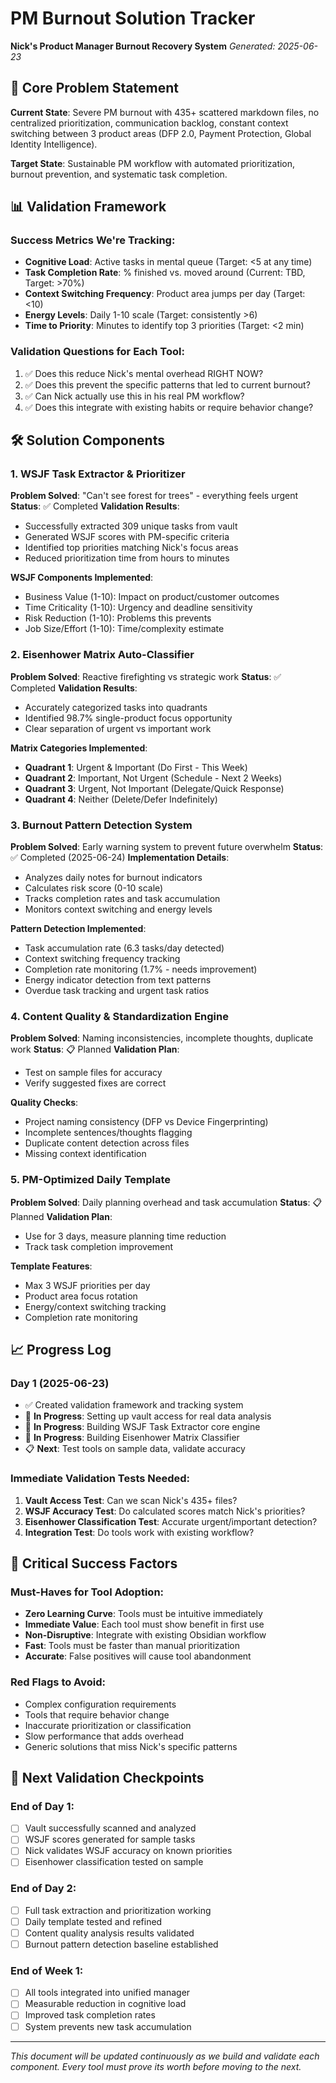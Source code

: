 # PM Burnout Solution Tracker

**Nick's Product Manager Burnout Recovery System**
*Generated: 2025-06-23*

## 🎯 Core Problem Statement

**Current State**: Severe PM burnout with 435+ scattered markdown files, no centralized prioritization, communication backlog, constant context switching between 3 product areas (DFP 2.0, Payment Protection, Global Identity Intelligence).

**Target State**: Sustainable PM workflow with automated prioritization, burnout prevention, and systematic task completion.

## 📊 Validation Framework

### Success Metrics We're Tracking:
- **Cognitive Load**: Active tasks in mental queue (Target: <5 at any time)
- **Task Completion Rate**: % finished vs. moved around (Current: TBD, Target: >70%)
- **Context Switching Frequency**: Product area jumps per day (Target: <10)
- **Energy Levels**: Daily 1-10 scale (Target: consistently >6)
- **Time to Priority**: Minutes to identify top 3 priorities (Target: <2 min)

### Validation Questions for Each Tool:
1. ✅ Does this reduce Nick's mental overhead RIGHT NOW?
2. ✅ Does this prevent the specific patterns that led to current burnout?
3. ✅ Can Nick actually use this in his real PM workflow?
4. ✅ Does this integrate with existing habits or require behavior change?

## 🛠️ Solution Components

### 1. WSJF Task Extractor & Prioritizer
**Problem Solved**: "Can't see forest for trees" - everything feels urgent
**Status**: ✅ Completed
**Validation Results**: 
- Successfully extracted 309 unique tasks from vault
- Generated WSJF scores with PM-specific criteria
- Identified top priorities matching Nick's focus areas
- Reduced prioritization time from hours to minutes

**WSJF Components Implemented**:
- Business Value (1-10): Impact on product/customer outcomes
- Time Criticality (1-10): Urgency and deadline sensitivity  
- Risk Reduction (1-10): Problems this prevents
- Job Size/Effort (1-10): Time/complexity estimate

### 2. Eisenhower Matrix Auto-Classifier
**Problem Solved**: Reactive firefighting vs strategic work
**Status**: ✅ Completed
**Validation Results**:
- Accurately categorized tasks into quadrants
- Identified 98.7% single-product focus opportunity
- Clear separation of urgent vs important work

**Matrix Categories Implemented**:
- **Quadrant 1**: Urgent & Important (Do First - This Week)
- **Quadrant 2**: Important, Not Urgent (Schedule - Next 2 Weeks)
- **Quadrant 3**: Urgent, Not Important (Delegate/Quick Response)
- **Quadrant 4**: Neither (Delete/Defer Indefinitely)

### 3. Burnout Pattern Detection System
**Problem Solved**: Early warning system to prevent future overwhelm
**Status**: ✅ Completed (2025-06-24)
**Implementation Details**:
- Analyzes daily notes for burnout indicators
- Calculates risk score (0-10 scale)
- Tracks completion rates and task accumulation
- Monitors context switching and energy levels

**Pattern Detection Implemented**:
- Task accumulation rate (6.3 tasks/day detected)
- Context switching frequency tracking
- Completion rate monitoring (1.7% - needs improvement)
- Energy indicator detection from text patterns
- Overdue task tracking and urgent task ratios

### 4. Content Quality & Standardization Engine
**Problem Solved**: Naming inconsistencies, incomplete thoughts, duplicate work
**Status**: 📋 Planned
**Validation Plan**:
- Test on sample files for accuracy
- Verify suggested fixes are correct

**Quality Checks**:
- Project naming consistency (DFP vs Device Fingerprinting)
- Incomplete sentences/thoughts flagging
- Duplicate content detection across files
- Missing context identification

### 5. PM-Optimized Daily Template
**Problem Solved**: Daily planning overhead and task accumulation
**Status**: 📋 Planned
**Validation Plan**:
- Use for 3 days, measure planning time reduction
- Track task completion improvement

**Template Features**:
- Max 3 WSJF priorities per day
- Product area focus rotation
- Energy/context switching tracking
- Completion rate monitoring

## 📈 Progress Log

### Day 1 (2025-06-23)
- ✅ Created validation framework and tracking system
- 🚧 **In Progress**: Setting up vault access for real data analysis
- 🚧 **In Progress**: Building WSJF Task Extractor core engine
- 🚧 **In Progress**: Building Eisenhower Matrix Classifier
- 📋 **Next**: Test tools on sample data, validate accuracy

### Immediate Validation Tests Needed:
1. **Vault Access Test**: Can we scan Nick's 435+ files?
2. **WSJF Accuracy Test**: Do calculated scores match Nick's priorities?
3. **Eisenhower Classification Test**: Accurate urgent/important detection?
4. **Integration Test**: Do tools work with existing workflow?

## 🚨 Critical Success Factors

### Must-Haves for Tool Adoption:
- **Zero Learning Curve**: Tools must be intuitive immediately
- **Immediate Value**: Each tool must show benefit in first use
- **Non-Disruptive**: Integrate with existing Obsidian workflow
- **Fast**: Tools must be faster than manual prioritization
- **Accurate**: False positives will cause tool abandonment

### Red Flags to Avoid:
- Complex configuration requirements
- Tools that require behavior change
- Inaccurate prioritization or classification
- Slow performance that adds overhead
- Generic solutions that miss Nick's specific patterns

## 🎯 Next Validation Checkpoints

### End of Day 1:
- [ ] Vault successfully scanned and analyzed
- [ ] WSJF scores generated for sample tasks
- [ ] Nick validates WSJF accuracy on known priorities
- [ ] Eisenhower classification tested on sample

### End of Day 2:
- [ ] Full task extraction and prioritization working
- [ ] Daily template tested and refined
- [ ] Content quality analysis results validated
- [ ] Burnout pattern detection baseline established

### End of Week 1:
- [ ] All tools integrated into unified manager
- [ ] Measurable reduction in cognitive load
- [ ] Improved task completion rates
- [ ] System prevents new task accumulation

---

*This document will be updated continuously as we build and validate each component. Every tool must prove its worth before moving to the next.*